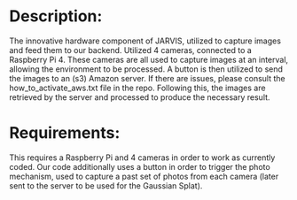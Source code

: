 # Description:
The innovative hardware component of JARVIS, utilized to capture images and feed them to our backend. Utilized 4 cameras, connected to a Raspberry Pi 4. These cameras are all used to capture images at an interval, allowing the environment to be processed. A button is then utilized to send the images to an (s3) Amazon server. If there are issues, please consult the how_to_activate_aws.txt file in the repo. Following this, the images are retrieved by the server and processed to produce the necessary result.

# Requirements:

This requires a Raspberry Pi and 4 cameras in order to work as currently coded. Our code additionally uses a button in order to trigger the photo mechanism, used to capture a past set of photos from each camera (later sent to the server to be used for the Gaussian Splat).
